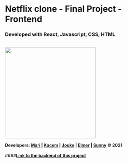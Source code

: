 # Netflix clone - Final Project - Frontend

### Developed with React, Javascript, CSS, HTML

<br>
<img src="https://i.pinimg.com/originals/ae/f3/17/aef3172ae2c0fb181836ec7c490e0d1d.gif" width="300px">

<b>Developers: <a href="#">Mari</a> | <a href="#">Kacem</a> | <a href="#">Jouke</a> | <a href="#">Elmer</a> | <a href="#">Sunny</a> © 2021
<br>
<br>
####<a href="https://github.com/Elmerrrrrr/movie-service">Link to the backend of this project</a>
